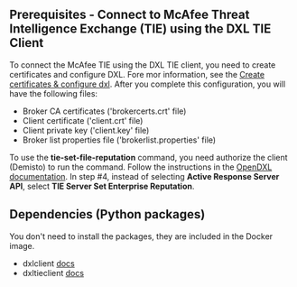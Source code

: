 ## Prerequisites - Connect to McAfee Threat Intelligence Exchange (TIE) using the DXL TIE Client
To connect the McAfee TIE using the DXL TIE client, you need to create certificates and configure DXL. Fore mor information, see the [Create certificates & configure dxl](https://github.com/demisto/content/blob/master/Integrations/McAfee_DXL/create_keys/create_and_upload_RSA_keys_for_DXL.md). After you complete this configuration, you will have the following files:
   * Broker CA certificates ('brokercerts.crt' file)
   * Client certificate ('client.crt' file)
   * Client private key ('client.key' file)
   * Broker list properties file ('brokerlist.properties' file)

To use the **tie-set-file-reputation** command, you need authorize the client (Demisto) to run the command. Follow the instructions in the [OpenDXL documentation](https://opendxl.github.io/opendxl-client-python/pydoc/marsendauth.html). In step #4, instead of selecting **Active Response Server API**, select **TIE Server Set Enterprise Reputation**.

## Dependencies (Python packages)
You don't need to install the packages, they are included in the Docker image.
  - dxlclient [docs](https://opendxl.github.io/opendxl-client-python/pydoc/index.html)
  - dxltieclient [docs](https://opendxl.github.io/opendxl-tie-client-python/pydoc/)
